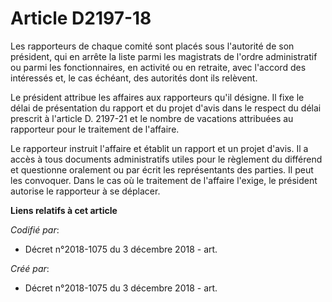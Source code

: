 # Article D2197-18

Les rapporteurs de chaque comité sont placés sous l'autorité de son président, qui en arrête la liste parmi les magistrats de
l'ordre administratif ou parmi les fonctionnaires, en activité ou en retraite, avec l'accord des intéressés et, le cas
échéant, des autorités dont ils relèvent.

Le président attribue les affaires aux rapporteurs qu'il désigne. Il fixe le délai de présentation du rapport et du projet
d'avis dans le respect du délai prescrit à l'article D. 2197-21 et le nombre de vacations attribuées au rapporteur pour le
traitement de l'affaire.

Le rapporteur instruit l'affaire et établit un rapport et un projet d'avis. Il a accès à tous documents administratifs utiles
pour le règlement du différend et questionne oralement ou par écrit les représentants des parties. Il peut les convoquer.
Dans le cas où le traitement de l'affaire l'exige, le président autorise le rapporteur à se déplacer.

**Liens relatifs à cet article**

_Codifié par_:

  - Décret n°2018-1075 du 3 décembre 2018 - art.

_Créé par_:

  - Décret n°2018-1075 du 3 décembre 2018 - art.
